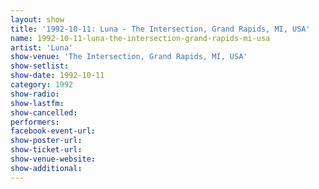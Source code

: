 ```yaml
---
layout: show
title: '1992-10-11: Luna - The Intersection, Grand Rapids, MI, USA'
name: 1992-10-11-luna-the-intersection-grand-rapids-mi-usa
artist: 'Luna'
show-venue: 'The Intersection, Grand Rapids, MI, USA'
show-setlist: 
show-date: 1992-10-11
category: 1992
show-radio: 
show-lastfm: 
show-cancelled: 
performers: 
facebook-event-url: 
show-poster-url: 
show-ticket-url: 
show-venue-website: 
show-additional: 
---
```


